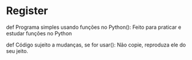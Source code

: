 # Register
def Programa simples usando funções no Python():
  Feito para praticar e estudar funções no Python
  
def Código sujeito a mudanças, se for usar():
  Não copie, reproduza ele do seu jeito.

